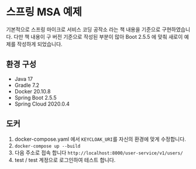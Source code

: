 # 스프링 MSA 예제
기본적으로 스프링 마이크로 서비스 코딩 공작소 라는 책 내용을 기준으로 구현하였습니다.
다만 책 내용이 구 버전 기준으로 작성된 부분이 많아 Boot 2.5.5 에 맞춰 새로이 예제를 작성하게 되었습니다.

## 환경 구성
- Java 17
- Gradle 7.2
- Docker 20.10.8
- Spring Boot 2.5.5
- Spring Cloud 2020.0.4

## 도커
1. docker-compose.yaml 에서 `KEYCLOAK_URI`를 자신의 환경에 맞게 수정합니다.
2. `docker-compose up --build`
3. 다음 주소로 접속 합니다 `http://localhost:8000/user-service/v1/users/`
4. test / test 계정으로 로그인하여 테스트 합니다.
